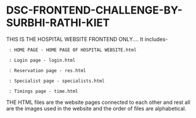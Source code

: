 # DSC-FRONTEND-CHALLENGE-BY-SURBHI-RATHI-KIET

THIS IS THE HOSPITAL WEBSITE FRONTEND ONLY....
It includes-
     
     : HOME PAGE - HOME PAGE OF HOSPITAL WEBSITE.html

     : Login page - login.html

     : Reservation page - res.html

     : Specialist page - specialists.html
    
     : Timings page - time.html

THE HTML files are the website pages connected to each other and rest all are the images used in the website and the order of files are     alphabetical.

